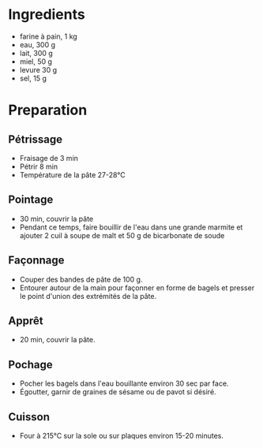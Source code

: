 # Ingredients

- farine à pain, 1 kg
- eau, 300 g
- lait, 300 g
- miel, 50 g
- levure 30 g
- sel, 15 g

# Preparation

## Pétrissage

- Fraisage de 3 min
- Pétrir 8 min
- Température de la pâte 27-28°C

## Pointage

- 30 min, couvrir la pâte
- Pendant ce temps, faire bouillir de l'eau dans une grande marmite et ajouter
	2 cuil à soupe de malt et 50 g de bicarbonate de soude

## Façonnage

- Couper des bandes de pâte de 100 g.
- Entourer autour de la main pour façonner en forme de bagels et presser le
	point d'union des extrémités de la pâte.

## Apprêt

- 20 min, couvrir la pâte.

## Pochage

- Pocher les bagels dans l'eau bouillante environ 30 sec par face.
- Égoutter, garnir de graines de sésame ou de pavot si désiré.

## Cuisson

- Four à 215°C sur la sole ou sur plaques environ 15-20 minutes.
